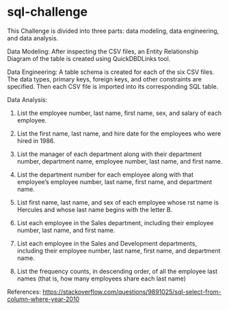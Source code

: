 # sql-challenge
This Challenge is divided into three parts: data modeling, data engineering, and data analysis.

Data Modeling:
After inspecting the CSV files, an Entity Relationship Diagram of the table is created using QuickDBDLinks tool. 

Data Engineering:
A table schema is created for each of the six CSV files. The data types, primary keys, foreign keys, and other constraints are specified. Then each CSV file is imported into its corresponding SQL table.

Data Analysis:
 1. List the employee number, last name, first name, sex, and salary of each employee.
    
 2. List the first name, last name, and hire date for the employees who were hired in 1986.
  
 3. List the manager of each department along with their department number, department name, employee number,
 last name, and first name.

 4. List the department number for each employee along with that employee’s employee number, last name, first name,
 and department name.

 5. List first name, last name, and sex of each employee whose rst name is Hercules and whose last name begins
 with the letter B.

 6. List each employee in the Sales department, including their employee number, last name, and first name.
 
 7. List each employee in the Sales and Development departments, including their employee number, last name, first
 name, and department name.
 
 8. List the frequency counts, in descending order, of all the employee last names (that is, how many employees share
 each last name)

References: https://stackoverflow.com/questions/9891025/sql-select-from-column-where-year-2010
